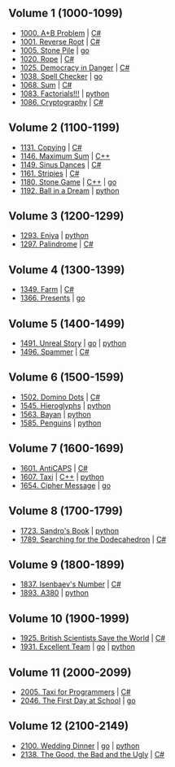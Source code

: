 ## Volume 1 (1000-1099)
- [1000. A+B Problem](https://acm.timus.ru/problem.aspx?num=1000)
| [C#](Volume%2001/1000/csharp/main.cs)
- [1001. Reverse Root](https://acm.timus.ru/problem.aspx?num=1001)
| [C#](Volume%2001/1001/csharp/main.cs)
- [1005. Stone Pile](https://acm.timus.ru/problem.aspx?num=1005)
| [go](Volume%2001/1005/go/main.go)
- [1020. Rope](https://acm.timus.ru/problem.aspx?num=1020)
| [C#](Volume%2001/1020/csharp/main.cs)
- [1025. Democracy in Danger](https://acm.timus.ru/problem.aspx?num=1025)
| [C#](Volume%2001/1025/csharp/main.cs)
- [1038. Spell Checker](https://acm.timus.ru/problem.aspx?num=1038)
| [go](Volume%2001/1038/go/main.go)
- [1068. Sum](https://acm.timus.ru/problem.aspx?num=1068)
| [C#](Volume%2001/1068/csharp/main.cs)
- [1083. Factorials!!!](https://acm.timus.ru/problem.aspx?num=1083)
| [python](Volume%2001/1083/python/main.py)
- [1086. Cryptography](https://acm.timus.ru/problem.aspx?num=1086)
| [C#](Volume%2001/1086/csharp/main.cs)

## Volume 2 (1100-1199)
- [1131. Copying](https://acm.timus.ru/problem.aspx?num=1131)
| [C#](Volume%2002/1131/csharp/main.cs)
- [1146. Maximum Sum](https://acm.timus.ru/problem.aspx?num=1146)
| [C++](Volume%2002/1146/cpp/main.cpp)
- [1149. Sinus Dances](https://acm.timus.ru/problem.aspx?num=1149)
| [C#](Volume%2002/1149/csharp/main.cs)
- [1161. Stripies](https://acm.timus.ru/problem.aspx?num=1161)
| [C#](Volume%2002/1161/csharp/main.cs)
- [1180. Stone Game](https://acm.timus.ru/problem.aspx?num=1180)
| [C++](Volume%2002/1180/cpp/main.cpp) | [go](Volume%2002/1180/go/main.go)
- [1192. Ball in a Dream](https://acm.timus.ru/problem.aspx?num=1192)
| [python](Volume%2002/1192/python/main.py)

## Volume 3 (1200-1299)
- [1293. Eniya](https://acm.timus.ru/problem.aspx?num=1293)
| [python](Volume%2003/1293/python/main.py)
- [1297. Palindrome](https://acm.timus.ru/problem.aspx?num=1297)
| [C#](Volume%2003/1297/csharp/main.cs)

## Volume 4 (1300-1399)
- [1349. Farm](https://acm.timus.ru/problem.aspx?num=1349)
| [C#](Volume%2004/1349/csharp/main.cs)
- [1366. Presents](https://acm.timus.ru/problem.aspx?num=1366)
| [go](Volume%2004/1366/go/main.go)

## Volume 5 (1400-1499)
- [1491. Unreal Story](https://acm.timus.ru/problem.aspx?num=1491)
| [go](Volume%2005/1491/go/main.go) | [python](Volume%2005/1491/python/main.py)
- [1496. Spammer](https://acm.timus.ru/problem.aspx?num=1496)
| [C#](Volume%2005/1496/csharp/main.cs)

## Volume 6 (1500-1599)
- [1502. Domino Dots](https://acm.timus.ru/problem.aspx?num=1502)
| [C#](Volume%2006/1502/csharp/main.cs)
- [1545. Hieroglyphs](https://acm.timus.ru/problem.aspx?num=1545)
| [python](Volume%2006/1545/python/main.py)
- [1563. Bayan](https://acm.timus.ru/problem.aspx?num=1563)
| [python](Volume%2006/1563/python/main.py)
- [1585. Penguins](https://acm.timus.ru/problem.aspx?num=1585)
| [python](Volume%2006/1585/python/main.py)

## Volume 7 (1600-1699)
- [1601. AntiCAPS](https://acm.timus.ru/problem.aspx?num=1601)
| [C#](Volume%2007/1601/csharp/main.cs)
- [1607. Taxi](https://acm.timus.ru/problem.aspx?num=1607)
| [C++](Volume%2007/1607/cpp/main.cpp) | [python](Volume%2007/1607/python/main.py)
- [1654. Cipher Message](https://acm.timus.ru/problem.aspx?num=1654)
| [go](Volume%2007/1654/go/main.go)

## Volume 8 (1700-1799)
- [1723. Sandro's Book](https://acm.timus.ru/problem.aspx?num=1723)
| [python](Volume%2008/1723/python/main.py)
- [1789. Searching for the Dodecahedron](https://acm.timus.ru/problem.aspx?num=1789)
| [C#](Volume%2008/1789/csharp/main.cs)

## Volume 9 (1800-1899)
- [1837. Isenbaev's Number](https://acm.timus.ru/problem.aspx?num=1837)
| [C#](Volume%2009/1837/csharp/main.cs)
- [1893. A380](https://acm.timus.ru/problem.aspx?num=1893)
| [python](Volume%2009/1893/python/main.py)

## Volume 10 (1900-1999)
- [1925. British Scientists Save the World](https://acm.timus.ru/problem.aspx?num=1925)
| [C#](Volume%2010/1925/csharp/main.cs)
- [1931. Excellent Team](https://acm.timus.ru/problem.aspx?num=1931)
| [go](Volume%2010/1931/go/main.go) | [python](Volume%2010/1931/python/main.py)

## Volume 11 (2000-2099)
- [2005. Taxi for Programmers](https://acm.timus.ru/problem.aspx?num=2005)
| [C#](Volume%2011/2005/csharp/main.cs)
- [2046. The First Day at School](https://acm.timus.ru/problem.aspx?num=2046)
| [go](Volume%2011/2046/go/main.go)

## Volume 12 (2100-2149)
- [2100. Wedding Dinner](https://acm.timus.ru/problem.aspx?num=2100)
| [go](Volume%2012/2100/go/main.go) | [python](Volume%2012/2100/python/main.py)
- [2138. The Good, the Bad and the Ugly](https://acm.timus.ru/problem.aspx?num=2138)
| [C#](Volume%2012/2138/csharp/main.cs)
